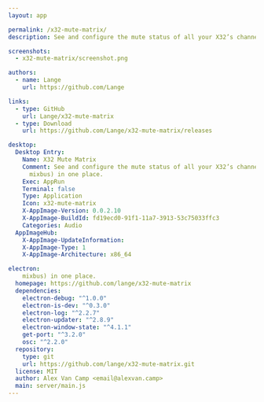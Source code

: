 ```yaml
---
layout: app

permalink: /x32-mute-matrix/
description: See and configure the mute status of all your X32’s channels (on every mixbus) in one place.

screenshots:
  - x32-mute-matrix/screenshot.png

authors:
  - name: Lange
    url: https://github.com/Lange

links:
  - type: GitHub
    url: Lange/x32-mute-matrix
  - type: Download
    url: https://github.com/Lange/x32-mute-matrix/releases

desktop:
  Desktop Entry:
    Name: X32 Mute Matrix
    Comment: See and configure the mute status of all your X32’s channels (on every
      mixbus) in one place.
    Exec: AppRun
    Terminal: false
    Type: Application
    Icon: x32-mute-matrix
    X-AppImage-Version: 0.0.2.10
    X-AppImage-BuildId: fd19ecd0-91f1-11a7-3913-53c75033ffc3
    Categories: Audio
  AppImageHub:
    X-AppImage-UpdateInformation: 
    X-AppImage-Type: 1
    X-AppImage-Architecture: x86_64

electron:
    mixbus) in one place.
  homepage: https://github.com/lange/x32-mute-matrix
  dependencies:
    electron-debug: "^1.0.0"
    electron-is-dev: "^0.3.0"
    electron-log: "^2.2.7"
    electron-updater: "^2.8.9"
    electron-window-state: "^4.1.1"
    get-port: "^3.2.0"
    osc: "^2.2.0"
  repository:
    type: git
    url: https://github.com/lange/x32-mute-matrix.git
  license: MIT
  author: Alex Van Camp <email@alexvan.camp>
  main: server/main.js
---
```

